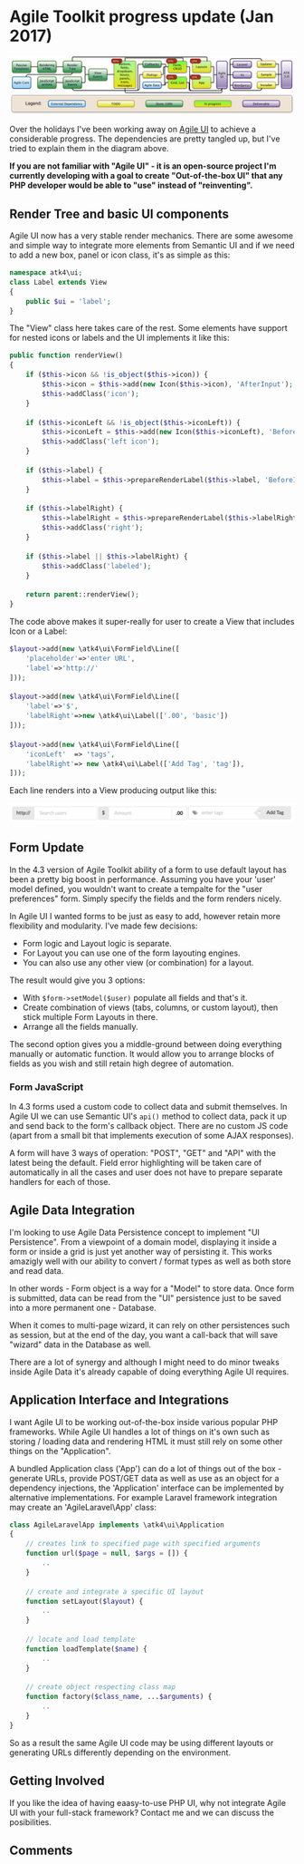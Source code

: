 # Agile Toolkit progress update (Jan 2017)

![agile-toolkit-progress-2017](blog-images-ui/agile-toolkit-progress-2017.png)

Over the holidays I've been working away on [Agile UI](http://github.com/atk4/ui) to achieve a considerable progress. The dependencies are pretty tangled up, but I've tried to explain them in the diagram above.

**If you are not familiar with "Agile UI" - it is an open-source project I'm currently developing with a goal to create "Out-of-the-box UI" that any PHP developer would be able to "use" instead of "reinventing".**

## Render Tree and basic UI components

Agile UI now has a very stable render mechanics. There are some awesome and simple way to integrate more elements from Semantic UI and if we need to add a new box, panel or icon class, it's as simple as this:

``` php
namespace atk4\ui;
class Label extends View
{
    public $ui = 'label';
}
```

The "View" class here takes care of the rest. Some elements have support for nested icons or labels and the UI implements it like this:

``` php
public function renderView()
{
    if ($this->icon && !is_object($this->icon)) {
        $this->icon = $this->add(new Icon($this->icon), 'AfterInput');
        $this->addClass('icon');
    }

    if ($this->iconLeft && !is_object($this->iconLeft)) {
        $this->iconLeft = $this->add(new Icon($this->iconLeft), 'BeforeInput');
        $this->addClass('left icon');
    }

    if ($this->label) {
        $this->label = $this->prepareRenderLabel($this->label, 'BeforeInput');
    }

    if ($this->labelRight) {
        $this->labelRight = $this->prepareRenderLabel($this->labelRight, 'AfterInput');
        $this->addClass('right');
    }

    if ($this->label || $this->labelRight) {
        $this->addClass('labeled');
    }
  
  	return parent::renderView();
}
```

The code above makes it super-really for user to create a View that includes Icon or a Label:

``` php
$layout->add(new \atk4\ui\FormField\Line([
    'placeholder'=>'enter URL',
    'label'=>'http://'
]));

$layout->add(new \atk4\ui\FormField\Line([
    'label'=>'$', 
    'labelRight'=>new \atk4\ui\Label(['.00', 'basic'])
]));

$layout->add(new \atk4\ui\FormField\Line([
    'iconLeft'  => 'tags',
    'labelRight'=> new \atk4\ui\Label(['Add Tag', 'tag']),
]));
```

Each line renders into a View producing output like this:

![ui-field-elements](blog-images-ui/ui-field-elements.png)

## Form Update

In the 4.3 version of Agile Toolkit ability of a form to use default layout has been a pretty big boost in performance. Assuming you have your 'user' model defined, you wouldn't want to create a tempalte for the "user preferences" form. Simply specify the fields and the form renders nicely.

In Agile UI I wanted forms to be just as easy to add, however retain more flexibility and modularity. I've made few decisions:

-   Form logic and Layout logic is separate.
-   For Layout you can use one of the form layouting engines.
-   You can also use any other view (or combination) for a layout.

The result would give you 3 options:

-   With `$form->setModel($user)` populate all fields and that's it.
-   Create combination of views (tabs, columns, or custom layout), then stick multiple Form Layouts in there.
-   Arrange all the fields manually.

The second option gives you a middle-ground between doing everything manually or automatic function. It would allow you to arrange blocks of fields as you wish and still retain high degree of automation.

### Form JavaScript

In 4.3 forms used a custom code to collect data and submit themselves. In Agile UI we can use Semantic UI's `api()` method to collect data, pack it up and send back to the form's callback object. There are no custom JS code (apart from a small bit that implements execution of some AJAX responses).

A form will have 3 ways of operation: "POST", "GET" and "API" with the latest being the default. Field error highlighting will be taken care of automatically in all the cases and user does not have to prepare separate handlers for each of those.

## Agile Data Integration

I'm looking to use Agile Data Persistence concept to implement "UI Persistence". From a viewpoint of a domain model, displaying it inside a form or inside a grid is just yet another way of persisting it. This works amazigly well with our ability to convert / format types as well as both store and read data.

In other words - Form object is a way for a "Model" to store data. Once form is submitted, data can be read from the "UI" persistence just to be saved into a more permanent one - Database.

When it comes to multi-page wizard, it can rely on other persistences such as session, but at the end of the day, you want a call-back that will save "wizard" data in the Database as well.

There are a lot of synergy and although I might need to do minor tweaks inside Agile Data it's already capable of doing everything Agile UI requires.

## Application Interface and Integrations

I want Agile UI to be working out-of-the-box inside various popular PHP frameworks. While Agile UI handles a lot of things on it's own such as storing / loading data and rendering HTML it must still rely on some other things on the "Application".

A bundled Application class ('App') can do a lot of things out of the box - generate URLs, provide POST/GET data as well as use as an object for a dependency injections, the 'Application' interface can be implemented by alternative implementations. For example Laravel framework integration may create an 'AgileLaravel\App' class:

``` php
class AgileLaravelApp implements \atk4\ui\Application
{
    // creates link to specified page with specified arguments
    function url($page = null, $args = []) {
        ..
    } 
  
    // create and integrate a specific UI layout
    function setLayout($layout) {
        ..
    }
  
    // locate and load template
    function loadTemplate($name) {
        ..
    }
  
    // create object respecting class map
    function factory($class_name, ...$arguments) {
        ..
    }
}
```

So as a result the same Agile UI code may be using different layouts or generating URLs differently depending on the environment. 

## Getting Involved

If you like the idea of having eaasy-to-use PHP UI, why not integrate Agile UI with your full-stack framework? Contact me and we can discuss the posibilities.

## Comments

<div id="disqus_thread"></div>
<script>
(function() {
var d = document, s = d.createElement('script');

s.src = '//nearlyguru.disqus.com/embed.js';

s.setAttribute('data-timestamp', +new Date());
(d.head || d.body).appendChild(s);
})();
</script>
